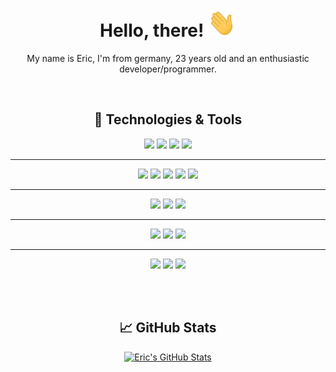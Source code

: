 <div align="center">
  <h1>Hello, there! <img src="https://raw.githubusercontent.com/xPand4B/xPand4B/main/wave.gif" width="45px" height="45px"></h1>
  
  My name is Eric, I'm from germany, 23 years old and an enthusiastic developer/programmer.
  
  <br>

  <h2>🔧 Technologies & Tools</h2>

  <img src="https://img.shields.io/badge/Laravel-informational?style=for-the-badge&logo=laravel&logoColor=white&color=EF3A2D">
  <img src="https://img.shields.io/badge/Symfony-informational?style=for-the-badge&logo=symfony&logoColor=white&color=202227">
  <img src="https://img.shields.io/badge/Shopware-informational?style=for-the-badge&logo=shopware&logoColor=white&color=189EFF">
  <img src="https://img.shields.io/badge/Pimcore-informational?style=for-the-badge&logo=pimcore&logoColor=white&color=6428B4">

  <hr>

  <img src="https://img.shields.io/badge/PHP-informational?style=for-the-badge&logo=php&logoColor=white&color=777BB3">
  <img src="https://img.shields.io/badge/JavaScript-informational?style=for-the-badge&logo=javascript&logoColor=white&color=F7E018">
  <img src="https://img.shields.io/badge/Vue-informational?style=for-the-badge&logo=vue.js&logoColor=white&color=3FBA84">
  <img src="https://img.shields.io/badge/CSharp-informational?style=for-the-badge&logo=c-sharp&logoColor=white&color=A076DB">
  <img src="https://img.shields.io/badge/Java-informational?style=for-the-badge&logo=gradle&logoColor=white&color=4C7491">
  
  <hr>
  
  <img src="https://img.shields.io/badge/Unit%20Testing-informational?style=for-the-badge&logoColor=white&color=777BB3">
  <img src="https://img.shields.io/badge/E2E%20Testing-informational?style=for-the-badge&logoColor=white&color=777BB3">
  <img src="https://img.shields.io/badge/Project%20Pipelines-informational?style=for-the-badge&logoColor=white&color=777BB3">
  
  <hr>
  
  <img src="https://img.shields.io/badge/Docker-informational?style=for-the-badge&logo=docker&logoColor=white&color=066DA5">
  <img src="https://img.shields.io/badge/Valet-informational?style=for-the-badge&logo=laravel&logoColor=white&color=EF3A2D">
  <img src="https://img.shields.io/badge/Bash-informational?style=for-the-badge&logo=gnu-bash&logoColor=white&color=282D30">
  <hr>
  <img src="https://img.shields.io/badge/MacOS-informational?style=for-the-badge&logo=apple&logoColor=white&color=90A4AE">
  <img src="https://img.shields.io/badge/Linux-informational?style=for-the-badge&logo=linux&logoColor=white&color=90A4AE">
  <img src="https://img.shields.io/badge/Windoofs-informational?style=for-the-badge&logo=windows&logoColor=white&color=90A4AE">
  
  <br><br>
  
  <h2>&#x1f4c8; GitHub Stats</h2>
  <a href="https://github.com/xPand4B/xPand4B">
    <img
      src="https://github-readme-stats.vercel.app/api?username=xPand4B&show_icons=true&line_height=30&count_private=true&title_color=ffffff&text_color=c9cacc&icon_color=2bbc8a&bg_color=1d1f21"
      alt="Eric's GitHub Stats"
    />
  </a>
</div>
